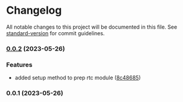 # Changelog

All notable changes to this project will be documented in this file. See [standard-version](https://github.com/conventional-changelog/standard-version) for commit guidelines.

### [0.0.2](https://github.com/@waynecodez/rtc-stream/compare/v0.0.1...v0.0.2) (2023-05-26)


### Features

* added setup method to prep rtc module ([8c48685](https://github.com/@waynecodez/rtc-stream/commits8c48685d19b89779ce4a9c2502914ad7f9017efd))

### 0.0.1 (2023-05-26)
